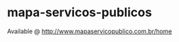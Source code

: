 mapa-servicos-publicos
======================

Available @ http://www.mapaservicopublico.com.br/home
